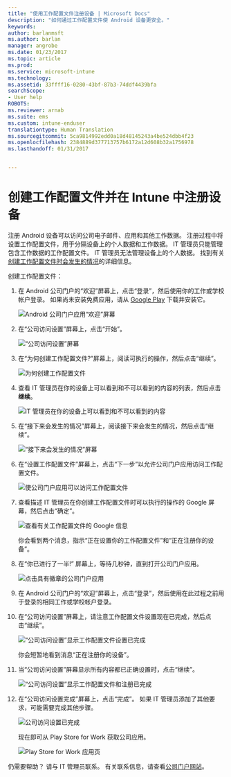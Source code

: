 ```yaml
---
title: "使用工作配置文件注册设备 | Microsoft Docs"
description: "如何通过工作配置文件使 Android 设备更安全。"
keywords: 
author: barlanmsft
ms.author: barlan
manager: angrobe
ms.date: 01/23/2017
ms.topic: article
ms.prod: 
ms.service: microsoft-intune
ms.technology: 
ms.assetid: 33ffff16-0280-43bf-87b3-74ddf4439bfa
searchScope:
- User help
ROBOTS: 
ms.reviewer: arnab
ms.suite: ems
ms.custom: intune-enduser
translationtype: Human Translation
ms.sourcegitcommit: 5ca9814992edd0a18d48145243a4be524dbb4f23
ms.openlocfilehash: 2384889d377713757b6172a12d608b32a1756978
ms.lasthandoff: 01/31/2017


---
```



# <a name="create-a-work-profile-and-enroll-your-device-in-intune"></a>创建工作配置文件并在 Intune 中注册设备

注册 Android 设备可以访问公司电子邮件、应用和其他工作数据。 注册过程中将设置工作配置文件，用于分隔设备上的个人数据和工作数据。 IT 管理员只能管理包含工作数据的工作配置文件。 IT 管理员无法管理设备上的个人数据。 找到有关[创建工作配置文件时会发生的情况](what-happens-when-you-create-a-work-profile-android.md)的详细信息。

创建工作配置文件：

1.  在 Android 公司门户的“欢迎”屏幕上，点击“登录”，然后使用你的工作或学校帐户登录。 如果尚未安装免费应用，请从 [Google Play](http://play.google.com/store/apps/details?id=com.microsoft.windowsintune.companyportal) 下载并安装它。

    ![Android 公司门户应用“欢迎”屏幕](./media/and-enroll-0-welcome-screen.png)

2. 在“公司访问设置”屏幕上，点击“开始”。

    ![“公司访问设置”屏幕](./media/andr-afw-begin-company-access-setup.png)

3.  在“为何创建工作配置文件?”屏幕上，阅读可执行的操作，然后点击“继续”。

    ![为何创建工作配置文件](./media/andr-afw-why-create-a-work-profile.png)

4.  查看 IT 管理员在你的设备上可以看到和不可以看到的内容的列表，然后点击**继续**。

    ![IT 管理员在你的设备上可以看到和不可以看到的内容](./media/andr-afw-what-it-can-see-on-your-device.png)

5.  在“接下来会发生的情况”屏幕上，阅读接下来会发生的情况，然后点击“继续”。

    ![“接下来会发生的情况”屏幕](./media/andr-afw-what-comes-next.png)

6. 在“设置工作配置文件”屏幕上，点击“下一步”以允许公司门户应用访问工作配置文件。

    ![使公司门户应用可以访问工作配置文件](./media/andr-afw-tap-next-to-set-up-work-profile.png)

7. 查看描述 IT 管理员在你创建工作配置文件时可以执行的操作的 Google 屏幕，然后点击“确定”。

    ![查看有关工作配置文件的 Google 信息](./media/andr-afw-google-screen-what-it-can-do.png)

    你会看到两个消息，指示“正在设置你的工作配置文件”和“正在注册你的设备”。

8. 在“你已进行了一半!” 屏幕上，等待几秒钟，直到打开公司门户应用。

    ![点击具有徽章的公司门户应用](./media/andr-afw-tap-work-badged-company-portal-icon2.png)

9. 在 Android 公司门户的“欢迎”屏幕上，点击“登录”，然后使用在此过程之前用于登录的相同工作或学校帐户登录。

10. 在“公司访问设置”屏幕上，请注意工作配置文件设置现在已完成，然后点击“继续”。

    ![“公司访问设置”显示工作配置文件设置已完成](./media/andr-afw-work-profile-now-set-up.png)

    你会短暂地看到消息“正在注册你的设备”。

11. 当“公司访问设置”屏幕显示所有内容都已正确设置时，点击“继续”。

    ![“公司访问设置”显示工作配置文件和注册已完成](./media/andr-afw-company-access-setup-green-checks.png)

12. 在“公司访问设置完成”屏幕上，点击“完成”。 如果 IT 管理员添加了其他要求，可能需要完成其他步骤。

    ![公司访问设置已完成](./media/andr-afw-company-access-setup-complete.png)

    现在即可从 Play Store for Work 获取公司应用。

    ![Play Store for Work 应用页](./media/andr-afw-tap-work-play-store-icon.png)

仍需要帮助？ 请与 IT 管理员联系。 有关联系信息，请查看[公司门户网站](http://portal.manage.microsoft.com)。

